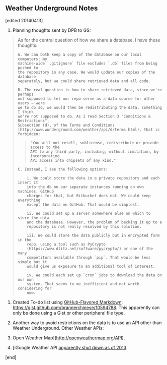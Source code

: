 ## Weather Underground Notes

[edited 20140413]

1. Planning thoughts sent by DPB to GS:

> As for the central question of how we share a database, I have these thoughts:
> 
>     A. We can both keep a copy of the database on our local computers; my 
>     machine-wide `.gitignore` file excludes `.db` files from being pushed to 
>     the repository in any case. We would update our copies of the database 
>     separately, but we could share retrieved data and all code.
>
>     B. The real question is how to share retrieved data, since we're perhaps 
>     not supposed to let our repo serve as a data source for other users — were 
>     we to do so, we would then be redistributing the data, something I think 
>     we're not supposed to do. As I read Section 3 "Conditions & Restrictions", 
>     Subsection (d), of the Terms and Conditions 
>     (http://www.wunderground.com/weather/api/d/terms.html), that is forbidden: 
>
>>     "You will not resell, sublicense, redistribute or provide access to the 
>>     API to any third party, including, without limitation, by incorporating 
>>     API access into chipsets of any kind."
>
>     C. Instead, I see the following options:
>
>         i. We could store the data in a private repository and each insert it 
>         into the db on our separate instances running on own machines. GitHub 
>         charges for that, but Bitbucket does not. We could keep everything 
>         except the data on GitHub. That would be simplest.
>
>         ii. We could set up a server somewhere else on which to store the data 
>         and the database. However, the problem of backing it up to a 
>         repository is not really resolved by this solution.
>
>         iii. We could store the data publicly but in encrypted form in the 
>         repo, using a tool such as PyCrypto 
>         (https://www.dlitz.net/software/pycrypto/) or one of the many 
>         competitors available through `pip`. That would be less simple but it 
>         would give us exposure to an additional tool of interest.
>
>         iv. We could each set up `cron` jobs to download the data on our own 
>         system. That seems to me inefficient and not worth considering for 
>         now.

1. Created To-do list using [GitHub-Flavored Markdown](https://github.com/blog/1375-task-lists-in-gfm-issues-pulls-comments): https://gist.github.com/brannerchinese/10594788. This apparently can only be done using a Gist or other peripheral file type.

1. Another way to avoid restrictions on the data is to use an API other than Weather Underground. Other Weather APIs:

  2. Open Weather Map](http://openweathermap.org/API).
  2. [iGoogle Weather API [apparently shut down as of 2013](http://thenextweb.com/google/2012/08/28/did-google-just-quietly-kill-private-weather-api/).

[end]
